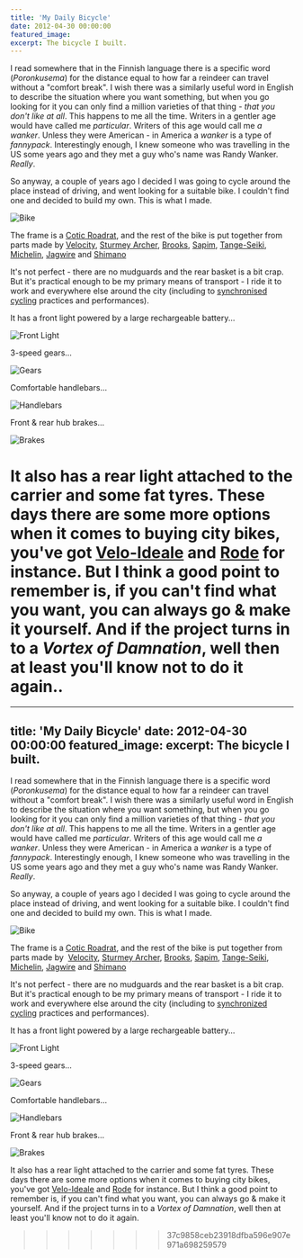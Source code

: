 ```yaml
---
title: 'My Daily Bicycle'
date: 2012-04-30 00:00:00
featured_image: 
excerpt: The bicycle I built.
---
```

I read somewhere that in the Finnish language there is a specific word (*Poronkusema*) for the distance equal to how far a reindeer can travel without a "comfort break". I wish there was a similarly useful word in English to describe the situation where you want something, but when you go looking for it you can only find a million varieties of that thing - *that you don't like at all*. This happens to me all the time. Writers in a gentler age would have called me *particular*. Writers of this age would call me *a wanker*. Unless they were American - in America a *wanker* is a type of *fannypack*. Interestingly enough, I knew someone who was travelling in the US some years ago and they met a guy who's name was Randy Wanker. *Really*.

So anyway, a couple of years ago I decided I was going to cycle around the place instead of driving, and went looking for a suitable bike. I couldn't find one and decided to build my own. This is what I made.

![Bike](https://aucklandbikeslob.com/wp-content/uploads/2012/04/r0011914.jpg)

The frame is a [Cotic Roadrat](https://www.cotic.co.uk/product/roadrat), and the rest of the bike is put together from parts made by [Velocity](https://www.velocitywheels.com/), [Sturmey Archer](https://www.sturmey-archer.com/), [Brooks](https://www.brooksengland.com/), [Sapim](https://www.sapim.be/), [Tange-Seiki](https://www.tangeseiki.com/), [Michelin](https://www.michelinbicycletire.com/michelinbicycle/), [Jagwire](https://www.jagwireusa.com/) and [Shimano](https://www.shimano.com/)

It's not perfect - there are no mudguards and the rear basket is a bit crap. But it's practical enough to be my primary means of transport - I ride it to work and everywhere else around the city (including to [synchronised cycling](https://www.velociteers.com/) practices and performances).

It has a front light powered by a large rechargeable battery...

![Front Light](https://aucklandbikeslob.com/wp-content/uploads/2012/04/r0012133.jpg)

3-speed gears...

![Gears](https://aucklandbikeslob.com/wp-content/uploads/2012/05/r0012135.jpg)

Comfortable handlebars...

![Handlebars](https://aucklandbikeslob.com/wp-content/uploads/2012/04/r0012136.jpg)

Front & rear hub brakes...

![Brakes](https://aucklandbikeslob.com/wp-content/uploads/2012/04/r0012131.jpg)

It also has a rear light attached to the carrier and some fat tyres. These days there are some more options when it comes to buying city bikes, you've got [Velo-Ideale](https://www.velo-ideale.com/) and [Rode](https://rode.co.nz/) for instance. But I think a good point to remember is, if you can't find what you want, you can always go & make it yourself. And if the project turns in to a *Vortex of Damnation*, well then at least you'll know not to do it again..
=======
---
title: 'My Daily Bicycle'
date: 2012-04-30 00:00:00
featured_image: 
excerpt: The bicycle I built.
---

I read somewhere that in the Finnish language there is a specific word (*Poronkusema*) for the distance equal to how far a reindeer can travel without a "comfort break". I wish there was a similarly useful word in English to describe the situation where you want something, but when you go looking for it you can only find a million varieties of that thing - *that you don't like at all*. This happens to me all the time. Writers in a gentler age would have called me *particular*. Writers of this age would call me *a wanker*. Unless they were American - in America a *wanker* is a type of *fannypack*. Interestingly enough, I knew someone who was travelling in the US some years ago and they met a guy who's name was Randy Wanker. *Really*.

So anyway, a couple of years ago I decided I was going to cycle around the place instead of driving, and went looking for a suitable bike. I couldn't find one and decided to build my own. This is what I made.

![Bike](https://aucklandbikeslob.com/wp-content/uploads/2012/04/r0011914.jpg)

The frame is a [Cotic Roadrat](https://www.cotic.co.uk/product/roadrat), and the rest of the bike is put together from parts made by  [Velocity](https://www.velocitywheels.com/), [Sturmey Archer](https://www.sturmey-archer.com/), [Brooks](https://www.brooksengland.com/), [Sapim](https://www.sapim.be/), [Tange-Seiki](https://www.tangeseiki.com/), [Michelin](https://www.michelinbicycletire.com/michelinbicycle/), [Jagwire](https://www.jagwireusa.com/) and [Shimano](https://www.shimano.com/)

It's not perfect - there are no mudguards and the rear basket is a bit crap. But it's practical enough to be my primary means of transport - I ride it to work and everywhere else around the city (including to [synchronized cycling](https://www.velociteers.com/) practices and performances).

It has a front light powered by a large rechargeable battery...

![Front Light](https://aucklandbikeslob.com/wp-content/uploads/2012/04/r0012133.jpg)

3-speed gears...

![Gears](https://aucklandbikeslob.com/wp-content/uploads/2012/05/r0012135.jpg)

Comfortable handlebars...

![Handlebars](https://aucklandbikeslob.com/wp-content/uploads/2012/04/r0012136.jpg)

Front & rear hub brakes...

![Brakes](https://aucklandbikeslob.com/wp-content/uploads/2012/04/r0012131.jpg)

It also has a rear light attached to the carrier and some fat tyres. These days there are some more options when it comes to buying city bikes, you've got [Velo-Ideale](https://www.velo-ideale.com/) and [Rode](https://rode.co.nz/) for instance. But I think a good point to remember is, if you can't find what you want, you can always go & make it yourself. And if the project turns in to a *Vortex of Damnation*, well then at least you'll know not to do it again.
>>>>>>> 37c9858ceb23918dfba596e907e971a698259579
